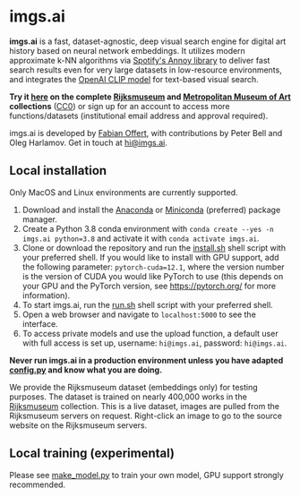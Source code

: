 # imgs.ai

**imgs.ai** is a fast, dataset-agnostic, deep visual search engine for digital art history based on neural network embeddings. It utilizes modern approximate k-NN algorithms via [Spotify's Annoy library](https://github.com/spotify/annoy) to deliver fast search results even for very large datasets in low-resource environments, and integrates the [OpenAI CLIP model](https://openai.com/blog/clip/) for text-based visual search. 

**Try it [here](https://imgs.ai) on the complete [Rijksmuseum](https://www.rijksmuseum.nl) and [Metropolitan Museum of Art](https://www.metmuseum.org) collections** ([CC0](https://creativecommons.org/publicdomain/zero/1.0/)) or sign up for an account to access more functions/datasets (institutional email address and approval required). 

imgs.ai is developed by [Fabian Offert](https://zentralwerkstatt.org), with contributions by Peter Bell and Oleg Harlamov. Get in touch at hi@imgs.ai.

## Local installation

Only MacOS and Linux environments are currently supported.

1. Download and install the [Anaconda](https://www.anaconda.com/) or [Miniconda](https://docs.conda.io/en/latest/miniconda.html) (preferred) package manager.
2. Create a Python 3.8 conda environment with `conda create --yes -n imgs.ai python=3.8` and activate it with `conda activate imgs.ai`.
3. Clone or download the repository and run the [install.sh](install.sh) shell script with your preferred shell. If you would like to install with GPU support, add the following parameter: `pytorch-cuda=12.1`, where the version number is the version of CUDA you would like PyTorch to use (this depends on your GPU and the PyTorch version, see https://pytorch.org/ for more information).
4. To start imgs.ai, run the [run.sh](run.sh) shell script with your preferred shell.
5. Open a web browser and navigate to `localhost:5000` to see the interface. 
6. To access private models and use the upload function, a default user with full access is set up, username: `hi@imgs.ai`, password: `hi@imgs.ai`.

**Never run imgs.ai in a production environment unless you have adapted [config.py](config.py) and know what you are doing.**

We provide the Rijksmuseum dataset (embeddings only) for testing purposes. The dataset is trained on nearly 400,000 works in the [Rijksmuseum](https://www.rijksmuseum.nl) collection. This is a live dataset, images are pulled from the Rijksmuseum servers on request. Right-click an image to go to the source website on the Rijksmuseum servers.

## Local training (experimental)

Please see [make_model.py](make_model.py) to train your own model, GPU support strongly recommended.
